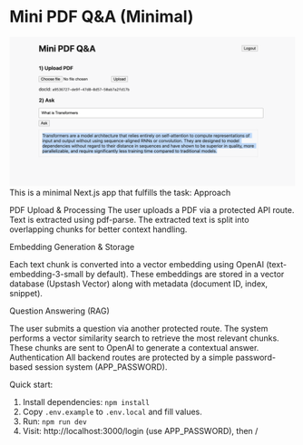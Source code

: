 # Mini PDF Q&A (Minimal)
![Alt text](example.png)
This is a minimal Next.js app that fulfills the task:
Approach

PDF Upload & Processing
The user uploads a PDF via a protected API route.
Text is extracted using pdf-parse.
The extracted text is split into overlapping chunks for better context handling.

Embedding Generation & Storage

Each text chunk is converted into a vector embedding using OpenAI (text-embedding-3-small by default).
These embeddings are stored in a vector database (Upstash Vector) along with metadata (document ID, index, snippet).

Question Answering (RAG)

The user submits a question via another protected route.
The system performs a vector similarity search to retrieve the most relevant chunks.
These chunks are sent to OpenAI to generate a contextual answer.
Authentication
All backend routes are protected by a simple password-based session system (APP_PASSWORD).

Quick start:
1. Install dependencies: `npm install`
2. Copy `.env.example` to `.env.local` and fill values.
3. Run: `npm run dev`
4. Visit: http://localhost:3000/login (use APP_PASSWORD), then /

